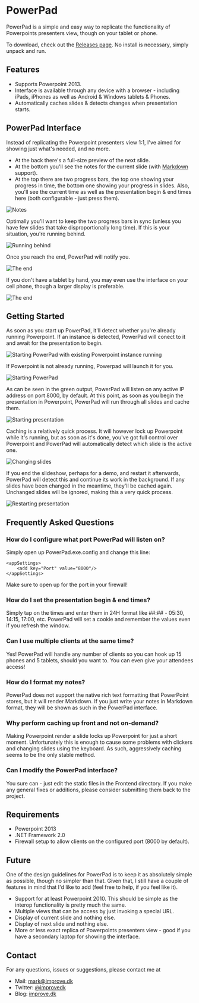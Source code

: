 PowerPad
========
PowerPad is a simple and easy way to replicate the functionality of Powerpoints presenters view, though on your tablet or phone.

To download, check out the [Releases page](https://github.com/improvedk/PowerPad/releases/). No install is necessary, simply unpack and run.

Features
--------
* Supports Powerpoint 2013.
* Interface is available through any device with a browser - including iPads, iPhones as well as Android & Windows tablets & Phones.
* Automatically caches slides & detects changes when presentation starts.

PowerPad Interface
------------------
Instead of replicating the Powerpoint presenters view 1:1, I've aimed for showing just what's needed, and no more.

* At the back there's a full-size preview of the next slide.
* At the bottom you'll see the notes for the current slide (with [Markdown](http://daringfireball.net/projects/markdown/syntax) support).
* At the top there are two progress bars, the top one showing your progress in time, the bottom one showing your progress in slides. Also, you'll see the current time as well as the presentation begin & end times here (both configurable - just press them).

![Notes](/readme/screens/screen_notes.png)

Optimally you'll want to keep the two progress bars in sync (unless you have few slides that take disproportionally long time). If this is your situation, you're running behind.

![Running behind](/readme/screens/screen_behind.png)

Once you reach the end, PowerPad will notify you.

![The end](/readme/screens/screen_end_of_slideshow.png)

If you don't have a tablet by hand, you may even use the interface on your cell phone, though a larger display is preferable.

![The end](/readme/screens/screen_mobile.png)

Getting Started
---------------
As soon as you start up PowerPad, it'll detect whether you're already running Powerpoint. If an instance is detected, PowerPad will conect to it and await for the presentation to begin.

![Starting PowerPad with existing Powerpoint instance running](/readme/screens/just_started_existing_powerpoint.png)

If Powerpoint is not already running, Powerpad will launch it for you.

![Starting PowerPad](/readme/screens/just_started_no_powerpoint.png)

As can be seen in the green output, PowerPad will listen on any active IP address on port 8000, by default. At this point, as soon as you begin the presentation in Powerpoint, PowerPad will run through all slides and cache them.

![Starting presentation](/readme/screens/presentation_started.png)

Caching is a relatively quick process. It will however lock up Powerpoint while it's running, but as soon as it's done, you've got full control over Powerpoint and PowerPad will automatically detect which slide is the active one.

![Changing slides](/readme/screens/presentation_changing_slides.png)

If you end the slideshow, perhaps for a demo, and restart it afterwards, PowerPad will detect this and continue its work in the background. If any slides have been changed in the meantime, they'll be cached again. Unchanged slides will be ignored, making this a very quick process.

![Restarting presentation](/readme/screens/presentation_restarted.png)

Frequently Asked Questions
--------------------------
### How do I configure what port PowerPad will listen on?
Simply open up PowerPad.exe.config and change this line:

    <appSettings>
		<add key="Port" value="8000"/>
    </appSettings>
    
Make sure to open up for the port in your firewall!

### How do I set the presentation begin & end times?
Simply tap on the times and enter them in 24H format like ##:## - 05:30, 14:15, 17:00, etc. PowerPad will set a cookie and remember the values even if you refresh the window.

### Can I use multiple clients at the same time?
Yes! PowerPad will handle any number of clients so you can hook up 15 phones and 5 tablets, should you want to. You can even give your attendees access!

### How do I format my notes?
PowerPad does not support the native rich text formatting that PowerPoint stores, but it will render Markdown. If you just write your notes in Markdown format, they will be shown as such in the PowerPad interface.

### Why perform caching up front and not on-demand?
Making Powerpoint render a slide locks up Powerpoint for just a short moment. Unfortunately this is enough to cause some problems with clickers and changing slides using the keyboard. As such, aggressively caching seems to be the only stable method.

### Can I modify the PowerPad interface?
You sure can - just edit the static files in the Frontend directory. If you make any general fixes or additions, please consider submitting them back to the project.

Requirements
------------
* Powerpoint 2013
* .NET Framework 2.0
* Firewall setup to allow clients on the configured port (8000 by default).

Future
------
One of the design guidelines for PowerPad is to keep it as absolutely simple as possible, though no simpler than that. Given that, I still have a couple of features in mind that I'd like to add (feel free to help, if you feel like it).

* Support for at least Powerpoint 2010. This should be simple as the interop functionality is pretty much the same.
* Multiple views that can be access by just invoking a special URL.
 * Display of current slide and nothing else.
 * Display of next slide and nothing else.
 * More or less exact replica of Powerpoints presenters view - good if you have a secondary laptop for showing the interface.

Contact
-------
For any questions, issues or suggestions, please contact me at

* Mail: mark@improve.dk
* Twitter: [@improvedk](https://twitter.com/improvedk)
* Blog: [improve.dk](http://improve.dk/)
